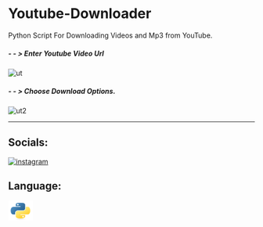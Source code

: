 # Youtube-Downloader
Python Script For Downloading Videos and Mp3 from YouTube.
<h5>- - > Enter Youtube Video Url</h5>


![ut](https://user-images.githubusercontent.com/104280578/164965657-d42a11cf-40b8-4258-acae-7691be7ae03c.png)

<h5>- - > Choose Download Options.</h5>

![ut2](https://user-images.githubusercontent.com/104280578/164965746-bf146b25-e9ef-4cdc-9cec-1d58940a1ffb.png)

---


<h2>Socials:</h2>
 <a href="https://www.instagram.com/thrudespair/" target="_blank">
   <img class="img" style="height: 40px; width:50px;" src="https://raw.githubusercontent.com/rahuldkjain/github-profile-readme-generator/master/src/images/icons/Social/instagram.svg" alt="instagram"> </img>
  </a>
  
<h2>Language:</h2>
   <a href="https://www.python.org/" target="_blank">
    <img style="height: 40px; width:50px;" src="https://raw.githubusercontent.com/devicons/devicon/master/icons/python/python-original.svg" alt="Python"> </img>
   </a>
